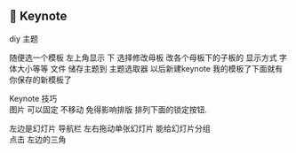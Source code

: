 ##  Keynote



diy 主题



随便选一个模板
左上角显示 下 选择修改母板
改各个母板下的子板的 显示方式  字体大小等等 
文件 储存主题到 主题选取器 
以后新建keynote  我的模板了下面就有你保存的新模板了 


Keynote 技巧  
 图片  可以固定 不移动  免得影响排版    排列下面的锁定按钮.



左边是幻灯片 导航栏 
左右拖动单张幻灯片 能给幻灯片分组  
点击 左边的三角

















